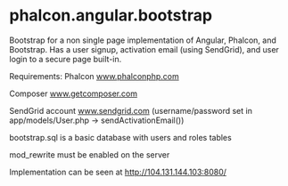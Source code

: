 # phalcon.angular.bootstrap
Bootstrap for a non single page implementation of Angular, Phalcon, and Bootstrap.  Has a user signup, activation email (using SendGrid), and user login to a secure page built-in.

Requirements:
Phalcon www.phalconphp.com

Composer www.getcomposer.com

SendGrid account www.sendgrid.com
(username/password set in app/models/User.php -> sendActivationEmail())

bootstrap.sql is a basic database with users and roles tables

mod_rewrite must be enabled on the server

Implementation can be seen at http://104.131.144.103:8080/